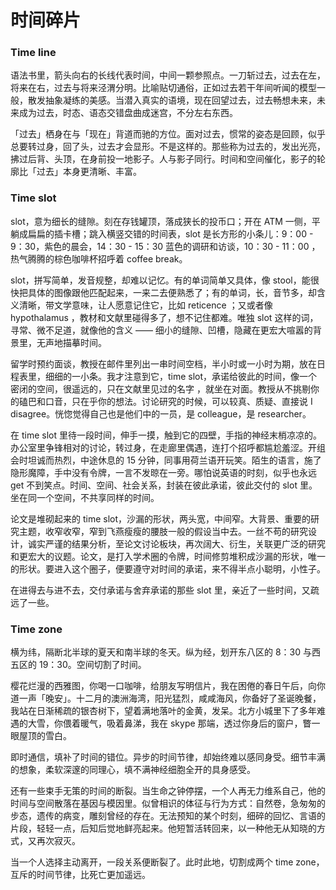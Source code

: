 # 时间碎片

### Time line

语法书里，箭头向右的长线代表时间，中间一颗参照点。一刀斩过去，过去在左，将来在右，过去与将来泾渭分明。比喻贴切通俗，正如过去若干年间听闻的模型一般，散发抽象凝练的美感。当潜入真实的语境，现在回望过去，过去畅想未来，未来成为过去，时态、语态交错盘曲成迷宫，不分左右东西。

「过去」栖身在与「现在」背道而驰的方位。面对过去，惯常的姿态是回顾，似乎总要转过身，回了头，过去才会显形。不是这样的。那些称为过去的，发出光亮，拂过后背、头顶，在身前投一地影子。人与影子同行。时间和空间催化，影子的轮廓比「过去」本身更清晰、丰富。

### Time slot

slot，意为细长的缝隙。刻在存钱罐顶，落成狭长的投币口；开在 ATM 一侧，平躺成扁扁的插卡槽；跳入横竖交错的时间表，slot 是长方形的小条儿：9：00 - 9：30，紫色的晨会，14：30 - 15：30 蓝色的调研和访谈，10：30 - 11：00 ，热气腾腾的棕色咖啡杯招呼着 coffee break。

slot，拼写简单，发音规整，却难以记忆。有的单词简单又具体，像 stool，能很快把具体的图像跟他匹配起来，一来二去便熟悉了；有的单词，长，音节多，却含义清晰，带文学意味，让人愿意记住它，比如 reticence ；又或者像 hypothalamus ，教材和文献里碰得多了，想不记住都难。唯独 slot 这样的词，寻常、微不足道，就像他的含义 —— 细小的缝隙、凹槽，隐藏在更宏大喧嚣的背景里，无声地描摹时间。

留学时预约面谈，教授在邮件里列出一串时间空档，半小时或一小时为期，放在日程表里，细细的一小条。我才注意到它，time slot，承诺给彼此的时间，像一个密闭的空间，很遥远的，只在文献里见过的名字 ，就坐在对面。教授从不挑剔你的磕巴和口音，只在乎你的想法。讨论研究的时候，可以较真、质疑、直接说 I disagree。恍惚觉得自己也是他们中的一员，是 colleague，是 researcher。

在 time slot 里待一段时间，伸手一摸，触到它的四壁，手指的神经末梢凉凉的。办公室里争锋相对的讨论，转过身，在走廊里偶遇，连打个招呼都尴尬羞涩。开组会时坦诚而热烈，中途休息的 15 分钟，同事用荷兰语开玩笑。陌生的语言，施了隐形魔障，手中没有令牌，一言不发晾在一旁。哪怕说英语的时刻，似乎也永远 get 不到笑点。时间、空间、社会关系，封装在彼此承诺，彼此交付的 slot 里。坐在同一个空间，不共享同样的时间。

论文是堆砌起来的 time slot，沙漏的形状，两头宽，中间窄。大背景、重要的研究主题，收窄收窄，窄到飞燕瘦瘦的腰肢一般的假设当中去。一丝不苟的研究设计，诚实严谨的结果分析，至论文讨论板块，再次阔大、衍生，关联更广泛的研究和更宏大的议题。论文，是打入学术圈的令牌，时间修剪堆积成沙漏的形状，唯一的形状。要进入这个圈子，便要遵守对时间的承诺，来不得半点小聪明，小性子。

在进得去与进不去，交付承诺与舍弃承诺的那些 slot 里，亲近了一些时间，又疏远了一些。

### Time zone

横为纬，隔断北半球的夏天和南半球的冬天。纵为经，划开东八区的 8：30 与西五区的 19：30。空间切割了时间。

樱花烂漫的西雅图，你喝一口咖啡，给朋友写明信片，我在困倦的春日午后，向你道一声「晚安」。十二月的澳洲海湾，阳光猛烈，咸咸海风，你备好了圣诞晚餐，我站在日渐稀疏的银杏树下，望着满地落叶的金黄，发呆。北方小城里下了多年难遇的大雪，你偎着暖气，吸着鼻涕，我在 skype 那端，透过你身后的窗户，瞥一眼屋顶的雪白。

即时通信，填补了时间的错位。异步的时间节律，却始终难以感同身受。细节丰满的想象，柔软深邃的同理心，填不满神经细胞全开的具身感受。

还有一些束手无策的时间的断裂。当生命之钟停摆，一个人再无力维系自己，他的时间与空间散落在基因与模因里。似曾相识的体征与行为方式：自然卷，急匆匆的步态，遗传的病变，雕刻曾经的存在。无法预知的某个时刻，细碎的回忆、言语的片段，轻轻一点，后知后觉地鲜亮起来。他短暂活转回来，以一种他无从知晓的方式，又再次寂灭。

当一个人选择主动离开，一段关系便断裂了。此时此地，切割成两个 time zone，互斥的时间节律，比死亡更加遥远。







